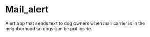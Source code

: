 # Mail_alert
Alert app that sends text to dog owners when mail carrier is in the neighborhood so dogs can be put inside.
